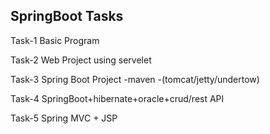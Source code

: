 ## SpringBoot Tasks
Task-1 Basic Program

Task-2 Web Project using servelet

Task-3 Spring Boot Project -maven -(tomcat/jetty/undertow)

Task-4 SpringBoot+hibernate+oracle+crud/rest API

Task-5 Spring MVC + JSP
